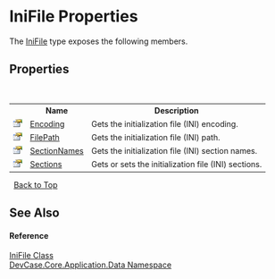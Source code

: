 # IniFile Properties
 

The <a href="T_DevCase_Core_Application_Data_IniFile">IniFile</a> type exposes the following members.


## Properties
&nbsp;<table><tr><th></th><th>Name</th><th>Description</th></tr><tr><td>![Public property](media/pubproperty.gif "Public property")</td><td><a href="P_DevCase_Core_Application_Data_IniFile_Encoding">Encoding</a></td><td>
Gets the initialization file (INI) encoding.</td></tr><tr><td>![Public property](media/pubproperty.gif "Public property")</td><td><a href="P_DevCase_Core_Application_Data_IniFile_FilePath">FilePath</a></td><td>
Gets the initialization file (INI) path.</td></tr><tr><td>![Public property](media/pubproperty.gif "Public property")</td><td><a href="P_DevCase_Core_Application_Data_IniFile_SectionNames">SectionNames</a></td><td>
Gets the initialization file (INI) section names.</td></tr><tr><td>![Public property](media/pubproperty.gif "Public property")</td><td><a href="P_DevCase_Core_Application_Data_IniFile_Sections">Sections</a></td><td>
Gets or sets the initialization file (INI) sections.</td></tr></table>&nbsp;
<a href="#inifile-properties">Back to Top</a>

## See Also


#### Reference
<a href="T_DevCase_Core_Application_Data_IniFile">IniFile Class</a><br /><a href="N_DevCase_Core_Application_Data">DevCase.Core.Application.Data Namespace</a><br />